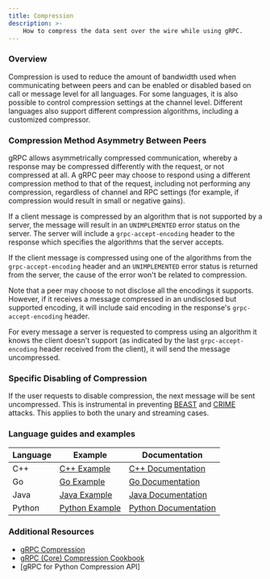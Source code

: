 ```yaml
---
title: Compression
description: >-
    How to compress the data sent over the wire while using gRPC.
---
```


### Overview

Compression is used to reduce the amount of bandwidth used when communicating between peers and can be enabled or disabled based on call or message level for all languages. For some languages, it is also possible to control compression settings at the channel level. Different languages also support different compression algorithms, including a customized compressor.

### Compression Method Asymmetry Between Peers

gRPC allows asymmetrically compressed communication, whereby a response may be compressed differently with the request, or not compressed at all. A gRPC peer may choose to respond using a different compression method to that of the request, including not performing any compression, regardless of channel and RPC settings (for example, if compression would result in small or negative gains).

If a client message is compressed by an algorithm that is not supported by a server, the message will result in an `UNIMPLEMENTED` error status on the server. The server will include a `grpc-accept-encoding` header to the response which specifies the algorithms that the server accepts.

If the client message is compressed using one of the algorithms from the `grpc-accept-encoding` header and an `UNIMPLEMENTED` error status is returned from the server, the cause of the error won't be related to compression. 

Note that a peer may choose to not disclose all the encodings it supports. However, if it receives a message compressed in an undisclosed but supported encoding, it will include said encoding in the response's `grpc-accept-encoding` header.

For every message a server is requested to compress using an algorithm it knows the client doesn't support (as indicated by the last `grpc-accept-encoding` header received from the client), it will send the message uncompressed.

### Specific Disabling of Compression

If the user requests to disable compression, the next message will be sent uncompressed. This is instrumental in preventing [BEAST] and [CRIME] attacks. This applies to both the unary and streaming cases.

### Language guides and examples


| Language | Example          | Documentation          |
|----------|------------------|------------------------|
| C++      | [C++ Example]    | [C++ Documentation]    |
| Go       | [Go Example]     | [Go Documentation]     |
| Java     | [Java Example]   | [Java Documentation]   |
| Python   | [Python Example] | [Python Documentation] |


### Additional Resources

* [gRPC Compression]
* [gRPC (Core) Compression Cookbook]
* [gRPC for Python Compression API]

[C++ Example]: https://github.com/grpc/grpc/tree/master/examples/cpp/compression
[C++ Documentation]: https://github.com/grpc/grpc/tree/master/examples/cpp/compression
[Go Example]: https://github.com/grpc/grpc-go/tree/master/examples/features/compression
[Go Documentation]: https://github.com/grpc/grpc-go/blob/master/Documentation/compression.md
[Java Example]: https://github.com/grpc/grpc-java/tree/master/examples/src/main/java/io/grpc/examples/experimental
[Python Example]: https://github.com/grpc/grpc/tree/master/examples/python/compression
[Python Documentation]: https://github.com/grpc/grpc/tree/master/examples/python/compression
[gRPC Compression]: https://github.com/grpc/grpc/blob/master/doc/compression.md
[gRPC (Core) Compression Cookbook]: https://github.com/grpc/grpc/blob/master/doc/compression_cookbook.md#per-call-settings
[gRFC for Python Compression API]: https://github.com/grpc/proposal/blob/master/L46-python-compression-api.md
[BEAST]: https://en.wikipedia.org/wiki/Transport_Layer_Security#BEAST_attack
[CRIME]: https://en.wikipedia.org/wiki/CRIME
[Java Documentation]: https://grpc.github.io/grpc-java/javadoc/io/grpc/CallOptions.html#withCompression-java.lang.String-
